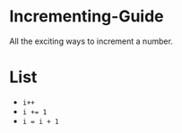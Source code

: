 # Incrementing-Guide
All the exciting ways to increment a number.

# List

- ``i++``
- ``i += 1``
- ``i = i + 1``